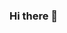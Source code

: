### Hi there 👋

<!--
**rkymtc/rkymtc** is a ✨ _special_ ✨ repository because its `README.md` (this file) appears on your GitHub profile.

Here are some ideas to get you started:

-
- 🌱 I’m currently learning SQL...
- 📫 How to reach me: rukiyemotcu@gmail.com ...

-->
